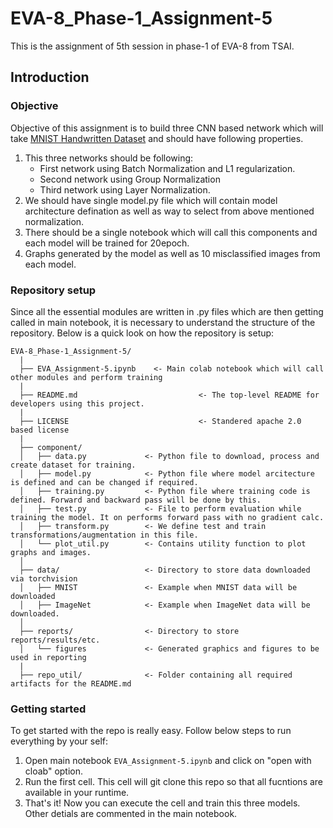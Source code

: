 # EVA-8_Phase-1_Assignment-5
This is the assignment of 5th session in phase-1 of EVA-8 from TSAI.

## Introduction

### Objective
Objective of this assignment is to build three CNN based network which will take [MNIST Handwritten Dataset](<http://yann.lecun.com/exdb/mnist/>) and should have following properties.
1. This three networks should be following:
    - First network using Batch Normalization and L1 regularization.
    - Second network using Group Normalization
    - Third network using Layer Normalization.
2. We should have single model.py file which will contain model architecture defination as well as way to select from above mentioned normalization.
3. There should be a single notebook which will call this components and each model will be trained for 20epoch.
4. Graphs generated by the model as well as 10 misclassified images from each model.

### Repository setup
Since all the essential modules are written in .py files which are then getting called in main notebook, it is necessary to understand the structure of the repository.
Below is a quick look on how the repository is setup:
<br>
```
EVA-8_Phase-1_Assignment-5/
  |
  ├── EVA_Assignment-5.ipynb    <- Main colab notebook which will call other modules and perform training
  |
  ├── README.md                           <- The top-level README for developers using this project.
  |
  ├── LICENSE                             <- Standered apache 2.0 based license
  |
  ├── component/
  │   ├── data.py             <- Python file to download, process and create dataset for training.
  │   ├── model.py            <- Python file where model arcitecture is defined and can be changed if required.
  │   ├── training.py         <- Python file where training code is defined. Forward and backward pass will be done by this.
  │   ├── test.py             <- File to perform evaluation while training the model. It on performs forward pass with no gradient calc.
  │   ├── transform.py        <- We define test and train transformations/augmentation in this file.
  │   └── plot_util.py        <- Contains utility function to plot graphs and images.
  │
  ├── data/                   <- Directory to store data downloaded via torchvision
  │   ├── MNIST               <- Example when MNIST data will be downloaded
  │   ├── ImageNet            <- Example when ImageNet data will be downloaded.
  │
  ├── reports/                <- Directory to store reports/results/etc.
  │   └── figures             <- Generated graphics and figures to be used in reporting
  |
  ├── repo_util/              <- Folder containing all required artifacts for the README.md
```
### Getting started
To get started with the repo is really easy. Follow below steps to run everything by your self:
1. Open main notebook `EVA_Assignment-5.ipynb` and click on "open with cloab" option.
2. Run the first cell. This cell will git clone this repo so that all fucntions are available in your runtime.
3. That's it! Now you can execute the cell and train this three models. Other detials are commented in the main notebook.

## 
